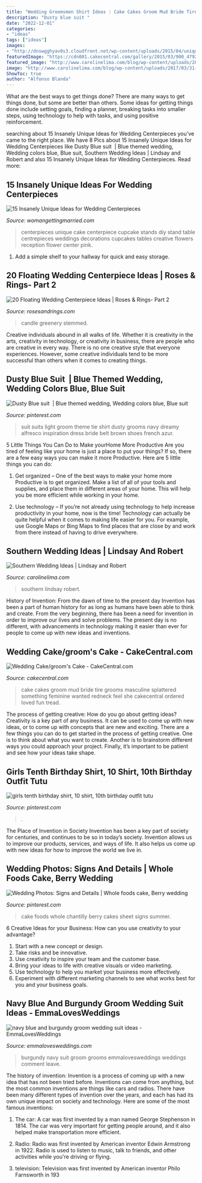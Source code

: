 ```yaml
---
title: "Wedding Groomsmen Shirt Ideas : Cake Cakes Groom Mud Bride Tire Grooms Masculine Splattered Something Feminine Wanted Redneck Feel She Cakecentral Ordered Loved Fun Tread"
description: "Dusty blue suit ️"
date: "2022-12-01"
categories:
- "ideas"
tags: ["ideas"]
images:
- "http://dnswgghyav0s3.cloudfront.net/wp-content/uploads/2015/04/unique-wedding-centerpieces-16.jpg"
featuredImage: "https://cdn001.cakecentral.com/gallery/2015/03/900_479273W3n2_wedding-cakegrooms-cake.jpg"
featured_image: "http://www.carolinelima.com/blog/wp-content/uploads/2017/03/31-20891-post/Southern-wedding-ideas_2015_032.jpg"
image: "http://www.carolinelima.com/blog/wp-content/uploads/2017/03/31-20891-post/Southern-wedding-ideas_2015_032.jpg"
ShowToc: true
author: "Alfonso Blanda"
---
```



What are the best ways to get things done?
There are many ways to get things done, but some are better than others. Some ideas for getting things done include setting goals, finding a planner, breaking tasks into smaller steps, using technology to help with tasks, and using positive reinforcement.

	

		
searching about 15 Insanely Unique Ideas for Wedding Centerpieces you've came to the right place. We have 8 Pics about 15 Insanely Unique Ideas for Wedding Centerpieces like Dusty Blue suit ️ | Blue themed wedding, Wedding colors blue, Blue suit, Southern Wedding Ideas | Lindsay and Robert and also 15 Insanely Unique Ideas for Wedding Centerpieces. Read more:
		
    
## 15 Insanely Unique Ideas For Wedding Centerpieces

<img loading=lazy src="http://dnswgghyav0s3.cloudfront.net/wp-content/uploads/2015/04/unique-wedding-centerpieces-16.jpg" onerror="this.onerror=null;this.src='https://tse3.mm.bing.net/th?id=OIP.01K82eoQSgMOqmTbtQWJYgHaLY&amp;pid=15.1';" alt="15 Insanely Unique Ideas for Wedding Centerpieces">

_Source: womangettingmarried.com_

>centerpieces unique cake centerpiece cupcake stands diy stand table centrepieces weddings decorations cupcakes tables creative flowers reception flower center pink. 

	

1. Add a simple shelf to your hallway for quick and easy storage.

    
## 20 Floating Wedding Centerpiece Ideas | Roses &amp; Rings- Part 2

<img loading=lazy src="http://www.rosesandrings.com/wp-content/uploads/2019/08/Greenery-Floating-Candle-Centerpieces.jpg" onerror="this.onerror=null;this.src='https://tse4.mm.bing.net/th?id=OIP.3fSx90YOFAQCALhVENxxVgHaLH&amp;pid=15.1';" alt="20 Floating Wedding Centerpiece Ideas | Roses &amp; Rings- Part 2">

_Source: rosesandrings.com_

>candle greenery stemmed. 

	

Creative individuals abound in all walks of life. Whether it is creativity in the arts, creativity in technology, or creativity in business, there are people who are creative in every way. There is no one creative style that everyone experiences. However, some creative individuals tend to be more successful than others when it comes to creating things.

    
## Dusty Blue Suit ️ | Blue Themed Wedding, Wedding Colors Blue, Blue Suit

<img loading=lazy src="https://i.pinimg.com/736x/af/38/4a/af384a836948e254f423e27cb52c3bda.jpg" onerror="this.onerror=null;this.src='https://tse1.mm.bing.net/th?id=OIP.rctHVkejy5axhktwBiPv0QHaLH&amp;pid=15.1';" alt="Dusty Blue suit ️ | Blue themed wedding, Wedding colors blue, Blue suit">

_Source: pinterest.com_

>suit suits light groom theme tie shirt dusty grooms navy dreamy alfresco inspiration dress bride belt brown shoes french azur. 

	

5 Little Things You Can Do to Make yourHome More Productive
Are you tired of feeling like your home is just a place to put your things? If so, there are a few easy ways you can make it more Productive. Here are 5 little things you can do:
1. Get organized – One of the best ways to make your home more Productive is to get organized. Make a list of all of your tools and supplies, and place them in different areas of your home. This will help you be more efficient while working in your home.

2. Use technology – If you’re not already using technology to help increase productivity in your home, now is the time! Technology can actually be quite helpful when it comes to making life easier for you. For example, use Google Maps or Bing Maps to find places that are close by and work from there instead of having to drive everywhere.


    
## Southern Wedding Ideas | Lindsay And Robert

<img loading=lazy src="http://www.carolinelima.com/blog/wp-content/uploads/2017/03/31-20891-post/Southern-wedding-ideas_2015_032.jpg" onerror="this.onerror=null;this.src='https://tse2.mm.bing.net/th?id=OIP.6vb_VQhDK7f5zM7PhB8uwQHaLH&amp;pid=15.1';" alt="Southern Wedding Ideas | Lindsay and Robert">

_Source: carolinelima.com_

>southern lindsay robert. 

	

History of Invention: From the dawn of time to the present day
Invention has been a part of human history for as long as humans have been able to think and create. From the very beginning, there has been a need for invention in order to improve our lives and solve problems. The present day is no different, with advancements in technology making it easier than ever for people to come up with new ideas and inventions.

    
## Wedding Cake/groom&#039;s Cake - CakeCentral.com

<img loading=lazy src="https://cdn001.cakecentral.com/gallery/2015/03/900_479273W3n2_wedding-cakegrooms-cake.jpg" onerror="this.onerror=null;this.src='https://tse1.mm.bing.net/th?id=OIP.doXXl1mfhocP8bNo0nQi3gHaMY&amp;pid=15.1';" alt="Wedding Cake/groom&#039;s Cake - CakeCentral.com">

_Source: cakecentral.com_

>cake cakes groom mud bride tire grooms masculine splattered something feminine wanted redneck feel she cakecentral ordered loved fun tread. 

	

The process of getting creative: How do you go about getting ideas?
Creativity is a key part of any business. It can be used to come up with new ideas, or to come up with concepts that are new and exciting. There are a few things you can do to get started in the process of getting creative. One is to think about what you want to create. Another is to brainstorm different ways you could approach your project. Finally, it’s important to be patient and see how your ideas take shape.

    
## Girls Tenth Birthday Shirt, 10 Shirt, 10th Birthday Outfit Tutu

<img loading=lazy src="https://i.pinimg.com/736x/22/6b/26/226b2686b12219aee1083960209853f6.jpg" onerror="this.onerror=null;this.src='https://tse1.mm.bing.net/th?id=OIP.Ia7eRSVDXag5o6aL96mdhAHaK7&amp;pid=15.1';" alt="girls tenth birthday shirt, 10 shirt, 10th birthday outfit tutu">

_Source: pinterest.com_

>. 

	

The Place of Invention in Society
Invention has been a key part of society for centuries, and continues to be so in today’s society. Invention allows us to improve our products, services, and ways of life. It also helps us come up with new ideas for how to improve the world we live in.

    
## Wedding Photos: Signs And Details | Whole Foods Cake, Berry Wedding

<img loading=lazy src="https://i.pinimg.com/736x/0e/64/52/0e6452a7ce9ec43f3a3b20a90bdbd949--wooden-wedding-signs-wedding-welcome-signs.jpg" onerror="this.onerror=null;this.src='https://tse4.mm.bing.net/th?id=OIP.ibVoqdvHsfM6ncVqKEfyVwHaLF&amp;pid=15.1';" alt="Wedding Photos: Signs and Details | Whole foods cake, Berry wedding">

_Source: pinterest.com_

>cake foods whole chantilly berry cakes sheet signs summer. 

	

6 Creative Ideas for your Business: How can you use creativity to your advantage?
1. Start with a new concept or design.
2. Take risks and be innovative.
3. Use creativity to inspire your team and the customer base. 
4. Bring your ideas to life with creative visuals or video marketing. 
5. Use technology to help you market your business more effectively. 
6. Experiment with different marketing channels to see what works best for you and your business goals.

    
## Navy Blue And Burgundy Groom Wedding Suit Ideas - EmmaLovesWeddings

<img loading=lazy src="http://emmalovesweddings.com/wp-content/uploads/2018/09/navy-blue-and-burgundy-groom-wedding-suit-ideas.jpg" onerror="this.onerror=null;this.src='https://tse3.mm.bing.net/th?id=OIP.5CIJ_xLi5B39_EmI1jrilgHaLH&amp;pid=15.1';" alt="navy blue and burgundy groom wedding suit ideas - EmmaLovesWeddings">

_Source: emmalovesweddings.com_

>burgundy navy suit groom grooms emmalovesweddings weddings comment leave. 

	

The history of invention:
Invention is a process of coming up with a new idea that has not been tried before. Inventions can come from anything, but the most common inventions are things like cars and radios. There have been many different types of invention over the years, and each has had its own unique impact on society and technology. Here are some of the most famous inventions:
1) The car: A car was first invented by a man named George Stephenson in 1814. The car was very important for getting people around, and it also helped make transportation more efficient.

2) Radio: Radio was first invented by American inventor Edwin Armstrong in 1922. Radio is used to listen to music, talk to friends, and other activities while you're driving or flying.

3) television: Television was first invented by American inventor Philo Farnsworth in 193
